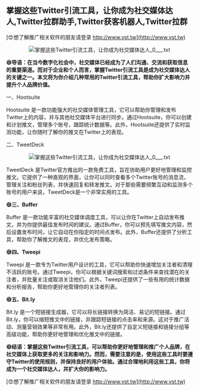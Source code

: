 ## **掌握这些Twitter引流工具，让你成为社交媒体达人,Twitter拉群助手,Twitter获客机器人,Twitter拉群**

[😍想了解推广相关软件的朋友请登录 http://www.vst.tw](http://www.vst.tw)

 <center><img src="https://vst.tw/MP4/tuiguang/png/3.png" alt="掌握这些Twitter引流工具，让你成为社交媒体达人_0___.txt"></center>

**😄导语：在当今数字化社会中，社交媒体已经成为了人们沟通、交流和获取信息的重要渠道。而对于企业和个人而言，掌握Twitter引流工具是成为社交媒体达人的关键之一。本文将为你介绍几种常用的Twitter引流工具，帮助你扩大影响力并提升个人品牌价值。**

一、Hootsuite

Hootsuite 是一款功能强大的社交媒体管理工具，它可以帮助你管理和发布Twitter上的内容，并与其他社交媒体平台进行同步。通过Hootsuite，你可以创建和计划推文，管理多个账号，跟踪统计数据等。此外，Hootsuite还提供了实时监测功能，让你随时了解你的推文在Twitter上的表现。

二、TweetDeck

 <center><img src="https://vst.tw/MP4/tuiguang/png/4.png" alt="掌握这些Twitter引流工具，让你成为社交媒体达人_0___.txt"></center>

TweetDeck 是Twitter官方推出的一款免费工具，旨在协助用户更好地管理和监控推文。它提供了一种直观的界面，让你可以同时查看多个Twitter账号的消息流，管理关注和粉丝列表，并快速回复和转发推文。对于那些需要频繁互动和监测多个账号的用户来说，TweetDeck是一个非常实用的工具。

**😄三、Buffer**

Buffer 是一款功能丰富的社交媒体调度工具，可以让你在Twitter上自动发布推文，并为你提供最佳发布时间的建议。通过Buffer，你可以预先填写推文内容，然后设置发布时间，让它自动在你指定的时间点发布。此外，Buffer还提供了分析工具，帮助你了解推文的表现，并优化发布策略。

**😄四、Tweepi**

Tweepi 是一款专为Twitter用户设计的工具，它可以帮助你快速增加关注者和清理不活跃的账号。通过Tweepi，你可以根据关键词搜索和过滤条件来查找潜在的关注者，并批量关注或取消关注他们。此外，Tweepi还提供了一些有用的统计数据和分析报告，帮助你更好地管理你的关注者列表。

**😄五、Bit.ly**

Bit.ly 是一个短链接生成器，它可以将长链接转换为简洁、易记的短链接。通过Bit.ly，你可以缩短推文中的链接，并跟踪短链接的点击率和来源。这对于推广活动、测量营销效果等非常有用。此外，Bit.ly还提供了自定义短链接和链接分组等高级功能，帮助你更好地管理和优化推文中的链接。

**😄结语：掌握这些Twitter引流工具，可以帮助你更好地管理和推广个人品牌，在社交媒体上获取更多的关注和影响力。然而，需要注意的是，使用这些工具时要遵守Twitter的使用规则，并保持良好的用户体验。通过合理地利用这些工具，你将成为一个社交媒体达人，并扩大你的影响力。**

[😍想了解推广相关软件的朋友请登录 http://www.vst.tw](http://www.vst.tw)



